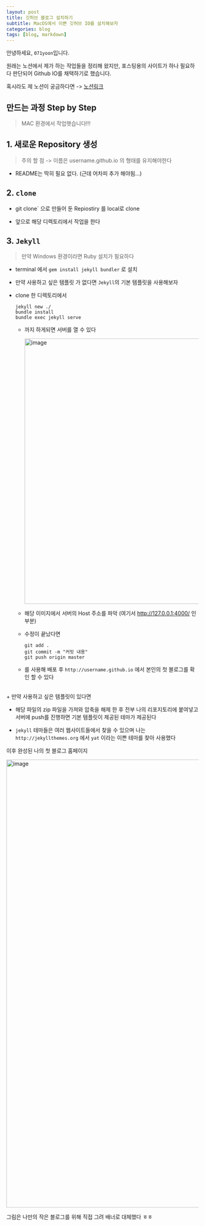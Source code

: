 ```yaml
---
layout: post
title: 깃허브 블로그 설치하기
subtitle: MacOS에서 이쁜 깃허브 IO를 설치해보자
categories: blog
tags: [blog, markdown]
---
```


안녕하세요, `071yoon`입니다.

원래는 노션에서 제가 하는 작업들을 정리해 왔지만, 포스팅용의 사이트가 하나 필요하다 판단되어 Github IO를 채택하기로 했습니다.

혹시라도 제 노션이 궁금하다면 -> [노션링크](https://yeonggi.notion.site/YeongGi-s-Scratch-9085f2628b87451a9e19e655c9c5bd5e "영기의 노션 링크")


## 만드는 과정 **Step by Step**
> MAC 환경에서 작업햇습니다!!!

## 1. 새로운 Repository 생성
> 주의 할 점 -> 이름은 username.github.io 의 형태를 유지해야한다

+ README는 딱히 필요 없다. (근데 어차피 추가 해야됨...)


## 2. `clone`
+ git clone` 으로 만들어 둔 Repiostiry 를 local로 clone

+ 앞으로 해당 디렉토리에서 작업을 한다

## 3. `Jekyll`
> 만약 Windows 환경이라면 Ruby 설치가 필요하다

+ terminal 에서 `gem install jekyll bundler` 로 설치
 
+ 만약 사용하고 싶은 템플릿 가 없다면 `Jekyll`의 기본 템플릿을 사용해보자

+ clone 한 디렉토리에서
  
	```shell
	jekyll new ./
	bundle install 
	bundle exec jekyll serve
	```

  + 까지 하게되면 서버를 열 수 있다

	<img width="695" alt="image" src="https://user-images.githubusercontent.com/66371206/149091259-85fb91e9-e480-4e0d-a521-559517d5c2a3.png">

  + 해당 이미지에서 서버의 Host 주소를 파악 (여기서 http://127.0.0.1:4000/ 인 부분)

  + 수정이 끝났다면
	
	```shell
	git add .
	git commit -m "커밋 내용"
	git push origin master
	```
	
  + 를 사용해 배포 후 ` http://username.github.io ` 에서 본인의 첫 블로그를 확인 할 수 있다

<br>
+ 만약 사용하고 싶은 템플릿이 있다면
		
  + 해당 파일의 zip 파일을 가져와 압축을 해제 한 후 전부 나의 리포지토리에 붙여넣고 서버에 push를 진행하면 기본 템플릿이 제공된 테마가 제공된다

  + `jekyll` 테마들은 여러 웹사이트들에서 찾을 수 있으며 나는 ` http://jekyllthemes.org ` 에서 `yat` 이라는 이쁜 테마를 찾아 사용했다



이후 완성된 나의 첫 블로그 홈페이지

<img width="1173" alt="image" src="https://user-images.githubusercontent.com/66371206/149092791-01744bdf-8432-4e97-9f1c-522fcac07fe2.png">

그림은 나만의 작은 블로그를 위해 직접 그려 배너로 대체했다 ㅎㅎ